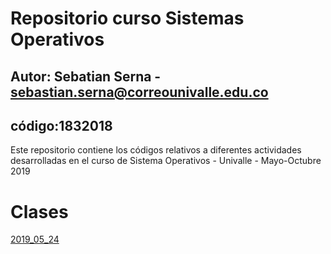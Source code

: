 # Repositorio curso Sistemas Operativos
## Autor: Sebatian Serna - sebastian.serna@correounivalle.edu.co
## código:1832018
Este repositorio contiene los códigos relativos a diferentes actividades
desarrolladas en el curso de Sistema Operativos - Univalle - Mayo-Octubre 2019

# Clases
[2019_05_24](2019_05_24)

